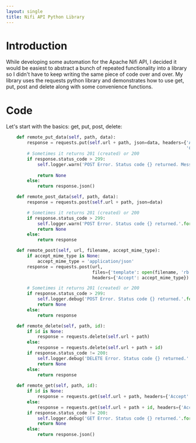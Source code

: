```yaml
---
layout: single
title: Nifi API Python Library
---
```


# Introduction
While developing some automation for the Apache Nifi API, I decided it would be easiest to abstract a bunch of repeated functionality
into a library so I didn't have to keep writing the same piece of code over and over. My library uses the requests python library and
demonstrates how to use get, put, post and delete along with some convenience functions.

# Code
Let's start with the basics: get, put, post, delete:
```python
    def remote_put_data(self, path, data):
        response = requests.put(self.url + path, json=data, headers={'Accept': 'application/json',
                                                                     'Content-Type': 'application/json'})
        # Sometimes it returns 201 (created) or 200
        if response.status_code > 299:
            self.logger.warn('POST Error. Status code {} returned. Message {}'.format(response.status_code,
                                                                                      response.text))
            return None
        else:
            return response.json()

    def remote_post_data(self, path, data):
        response = requests.post(self.url + path, json=data)

        # Sometimes it returns 201 (created) or 200
        if response.status_code > 299:
            self.logger.warn('POST Error. Status code {} returned.'.format(response.status_code))
            return None
        else:
            return response

    def remote_post(self, url, filename, accept_mime_type):
        if accept_mime_type is None:
            accept_mime_type = 'application/json'
        response = requests.post(url,
                                 files={'template': open(filename, 'rb')},
                                 headers={'Accept': accept_mime_type})

        # Sometimes it returns 201 (created) or 200
        if response.status_code > 299:
            self.logger.debug('POST Error. Status code {} returned.'.format(response.status_code))
            return None
        else:
            return response

    def remote_delete(self, path, id):
        if id is None:
            response = requests.delete(self.url + path)
        else:
            response = requests.delete(self.url + path + id)
        if response.status_code != 200:
            self.logger.debug('DELETE Error. Status code {} returned.'.format(response.status_code))
            return None
        else:
            return response
            
    def remote_get(self, path, id):
        if id is None:
            response = requests.get(self.url + path, headers={'Accept': 'application/json'})
        else:
            response = requests.get(self.url + path + id, headers={'Accept': 'application/json'})
        if response.status_code != 200:
            self.logger.debug('GET Error. Status code {} returned.'.format(response.status_code))
            return None
        else:
            return response.json()            
```